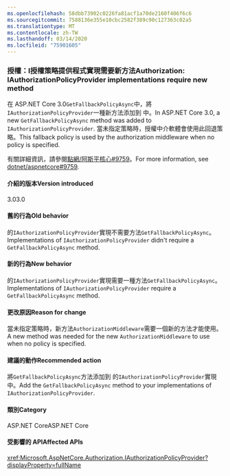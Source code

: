 ```yaml
---
ms.openlocfilehash: 58dbb73902c0226fa81acf1a70de2160f406f6c6
ms.sourcegitcommit: 7588136e355e10cbc2582f389c90c127363c02a5
ms.translationtype: MT
ms.contentlocale: zh-TW
ms.lasthandoff: 03/14/2020
ms.locfileid: "75901605"
---
```

### <a name="authorization-iauthorizationpolicyprovider-implementations-require-new-method"></a><span data-ttu-id="70c1a-101">授權：I授權策略提供程式實現需要新方法</span><span class="sxs-lookup"><span data-stu-id="70c1a-101">Authorization: IAuthorizationPolicyProvider implementations require new method</span></span>

<span data-ttu-id="70c1a-102">在 ASP.NET Core 3.0`GetFallbackPolicyAsync`中，將`IAuthorizationPolicyProvider`一種新方法添加到 中。</span><span class="sxs-lookup"><span data-stu-id="70c1a-102">In ASP.NET Core 3.0, a new `GetFallbackPolicyAsync` method was added to `IAuthorizationPolicyProvider`.</span></span> <span data-ttu-id="70c1a-103">當未指定策略時，授權中介軟體會使用此回退策略。</span><span class="sxs-lookup"><span data-stu-id="70c1a-103">This fallback policy is used by the authorization middleware when no policy is specified.</span></span>

<span data-ttu-id="70c1a-104">有關詳細資訊，請參閱[點網/阿斯平核心#9759](https://github.com/dotnet/aspnetcore/pull/9759)。</span><span class="sxs-lookup"><span data-stu-id="70c1a-104">For more information, see [dotnet/aspnetcore#9759](https://github.com/dotnet/aspnetcore/pull/9759).</span></span>

#### <a name="version-introduced"></a><span data-ttu-id="70c1a-105">介紹的版本</span><span class="sxs-lookup"><span data-stu-id="70c1a-105">Version introduced</span></span>

<span data-ttu-id="70c1a-106">3.0</span><span class="sxs-lookup"><span data-stu-id="70c1a-106">3.0</span></span>

#### <a name="old-behavior"></a><span data-ttu-id="70c1a-107">舊的行為</span><span class="sxs-lookup"><span data-stu-id="70c1a-107">Old behavior</span></span>

<span data-ttu-id="70c1a-108">的`IAuthorizationPolicyProvider`實現不需要方法`GetFallbackPolicyAsync`。</span><span class="sxs-lookup"><span data-stu-id="70c1a-108">Implementations of `IAuthorizationPolicyProvider` didn't require a `GetFallbackPolicyAsync` method.</span></span>

#### <a name="new-behavior"></a><span data-ttu-id="70c1a-109">新的行為</span><span class="sxs-lookup"><span data-stu-id="70c1a-109">New behavior</span></span>

<span data-ttu-id="70c1a-110">的`IAuthorizationPolicyProvider`實現需要一種方法`GetFallbackPolicyAsync`。</span><span class="sxs-lookup"><span data-stu-id="70c1a-110">Implementations of `IAuthorizationPolicyProvider` require a `GetFallbackPolicyAsync` method.</span></span>

#### <a name="reason-for-change"></a><span data-ttu-id="70c1a-111">更改原因</span><span class="sxs-lookup"><span data-stu-id="70c1a-111">Reason for change</span></span>

<span data-ttu-id="70c1a-112">當未指定策略時，新方法`AuthorizationMiddleware`需要一個新的方法才能使用。</span><span class="sxs-lookup"><span data-stu-id="70c1a-112">A new method was needed for the new `AuthorizationMiddleware` to use when no policy is specified.</span></span>

#### <a name="recommended-action"></a><span data-ttu-id="70c1a-113">建議的動作</span><span class="sxs-lookup"><span data-stu-id="70c1a-113">Recommended action</span></span>

<span data-ttu-id="70c1a-114">將`GetFallbackPolicyAsync`方法添加到 的`IAuthorizationPolicyProvider`實現中。</span><span class="sxs-lookup"><span data-stu-id="70c1a-114">Add the `GetFallbackPolicyAsync` method to your implementations of `IAuthorizationPolicyProvider`.</span></span>

#### <a name="category"></a><span data-ttu-id="70c1a-115">類別</span><span class="sxs-lookup"><span data-stu-id="70c1a-115">Category</span></span>

<span data-ttu-id="70c1a-116">ASP.NET Core</span><span class="sxs-lookup"><span data-stu-id="70c1a-116">ASP.NET Core</span></span>

#### <a name="affected-apis"></a><span data-ttu-id="70c1a-117">受影響的 API</span><span class="sxs-lookup"><span data-stu-id="70c1a-117">Affected APIs</span></span>

<xref:Microsoft.AspNetCore.Authorization.IAuthorizationPolicyProvider?displayProperty=fullName>

<!-- 

#### Affected APIs

`T:Microsoft.AspNetCore.Authorization.IAuthorizationPolicyProvider`

-->
